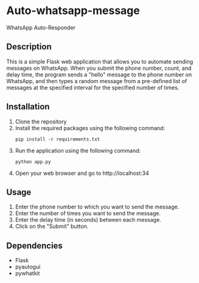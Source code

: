 # Auto-whatsapp-message
WhatsApp Auto-Responder

## Description
This is a simple Flask web application that allows you to automate sending messages on WhatsApp. When you submit the phone number, count, and delay time, the program sends a "hello" message to the phone number on WhatsApp, and then types a random message from a pre-defined list of messages at the specified interval for the specified number of times. 

## Installation
1. Clone the repository
2. Install the required packages using the following command:
   ```
   pip install -r requirements.txt
   ```
3. Run the application using the following command:
   ```
   python app.py
   ```
4. Open your web browser and go to http://localhost:34

## Usage
1. Enter the phone number to which you want to send the message.
2. Enter the number of times you want to send the message.
3. Enter the delay time (in seconds) between each message.
4. Click on the "Submit" button.

## Dependencies
- Flask
- pyautogui
- pywhatkit

